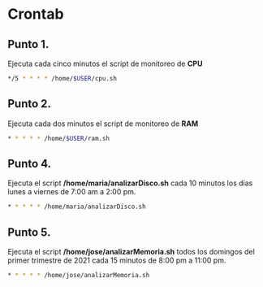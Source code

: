 # Crontab

## Punto 1. 

Ejecuta cada cinco minutos el script de monitoreo de **CPU**

```bash
*/5 * * * * /home/$USER/cpu.sh
```

## Punto 2. 

Ejecuta cada dos minutos el script de monitoreo de **RAM**

```bash
* * * * * /home/$USER/ram.sh
```

## Punto 4. 
Ejecuta el script **/home/maria/analizarDisco.sh** cada 10 minutos los días lunes a viernes de 7:00 am a 2:00 pm.

```bash
* * * * * /home/maria/analizarDisco.sh
```

## Punto 5. 
Ejecuta el script **/home/jose/analizarMemoria.sh** todos los domingos del primer trimestre de
2021 cada 15 minutos de 8:00 pm a 11:00 pm.

```bash
* * * * * /home/jose/analizarMemoria.sh
```